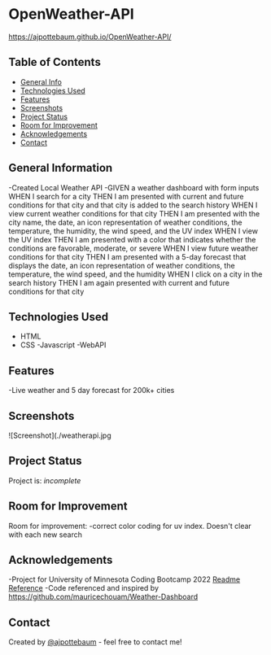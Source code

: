 # OpenWeather-API
https://ajpottebaum.github.io/OpenWeather-API/

## Table of Contents
* [General Info](#general-information)
* [Technologies Used](#technologies-used)
* [Features](#features)
* [Screenshots](#screenshots)
* [Project Status](#project-status)
* [Room for Improvement](#room-for-improvement)
* [Acknowledgements](#acknowledgements)
* [Contact](#contact)
## General Information
-Created Local Weather API
-GIVEN a weather dashboard with form inputs
WHEN I search for a city
THEN I am presented with current and future conditions for that city and that city is added to the search history
WHEN I view current weather conditions for that city
THEN I am presented with the city name, the date, an icon representation of weather conditions, the temperature, the humidity, the wind speed, and the UV index
WHEN I view the UV index
THEN I am presented with a color that indicates whether the conditions are favorable, moderate, or severe
WHEN I view future weather conditions for that city
THEN I am presented with a 5-day forecast that displays the date, an icon representation of weather conditions, the temperature, the wind speed, and the humidity
WHEN I click on a city in the search history
THEN I am again presented with current and future conditions for that city

## Technologies Used
- HTML
- CSS
-Javascript
-WebAPI
## Features
-Live weather and 5 day forecast for 200k+ cities

## Screenshots
![Screenshot](./weatherapi.jpg

## Project Status
Project is: _incomplete_


## Room for Improvement

Room for improvement:
-correct color coding for uv index. Doesn't clear with each new search

## Acknowledgements
-Project for University of Minnesota Coding Bootcamp 2022
[Readme Reference](https://www.freecodecamp.org/news/how-to-write-a-good-readme-file/)
-Code referenced and inspired by https://github.com/mauricechouam/Weather-Dashboard

## Contact
Created by [@ajpottebaum](git@github.com:ajpottebaum/ajpottebaum.git) - feel free to contact me!
